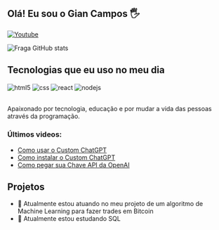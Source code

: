 ## Olá! Eu sou o Gian Campos 🖐️

[![Youtube](https://img.shields.io/badge/YouTube-FF0000?style=for-the-badge&logo=youtube&logoColor=white)](https://www.youtube.com/GianCampos)

![Fraga GitHub stats](https://github-readme-stats.vercel.app/api?username=zoddinGC&show_icons=true&theme=dracula&count_private=true)

## Tecnologias que eu uso no meu dia

<div style="display: inline_block">
  <img align="center" alt="html5" src="https://img.shields.io/badge/Python-3776AB?style=for-the-badge&logo=python&logoColor=white" />
  <img align="center" alt="css" src="https://img.shields.io/badge/Made%20with-Jupyter-orange?style=for-the-badge&logo=Jupyter" />
  <img align="center" alt="react" src="https://img.shields.io/badge/Microsoft_Azure-0089D6?style=for-the-badge&logo=microsoft-azure&logoColor=white" />
  <img align="center" alt="nodejs" src="https://img.shields.io/badge/TensorFlow-FF6F00?style=for-the-badge&logo=tensorflow&logoColor=white" />
</div><br/>

Apaixonado por tecnologia, educação e por mudar a vida das pessoas através da programação.

### Últimos videos:
- [Como usar o Custom ChatGPT](https://www.youtube.com/watch?v=3KlVZibOYvE)<br/>
- [Como instalar o Custom ChatGPT](https://www.youtube.com/watch?v=dvWfFrWAgmo)<br/>
- [Como pegar sua Chave API da OpenAI](https://www.youtube.com/watch?v=Kfuh4v_hqnw)<br/>

## Projetos
- 🔭 Atualmente estou atuando no meu projeto de um algoritmo de Machine Learning para fazer trades em Bitcoin
- 🌱 Atualmente estou estudando SQL
